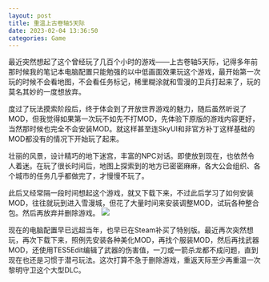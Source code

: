```yaml
---
layout: post
title: 重温上古卷轴5天际
date: 2023-02-04 13:36:50
categories: Game
---
```

最近突然想起了这个曾经玩了几百个小时的游戏——上古卷轴5天际，记得多年前那时候我的笔记本电脑配置只能勉强的以中低画面效果玩这个游戏，最开始第一次玩的时候不会看地图，不会看任务标记，稀里糊涂就和雪漫的卫兵打起来了，玩的莫名其妙的一度想放弃。

度过了玩法摸索阶段后，终于体会到了开放世界游戏的魅力，随后虽然听说了MOD，但我觉得如果第一次玩不如先不打MOD，先体验下原版的游戏内容更好，当然那时候也完全不会安装MOD。就这样甚至连SkyUI和非官方补丁这样基础的MOD都没有的情况下开始玩了起来。

壮丽的风景，设计精巧的地下迷宫，丰富的NPC对话。即使放到现在，也依然令人着迷。在玩了很长时间后，地图上探索到的地方已密密麻麻，各大公会组织、各个城市的任务几乎都做完了，才慢慢不玩了。

此后又经常隔一段时间想起这个游戏，就又下载下来，不过此后学习了如何安装MOD，往往就玩到进入雪漫城，但花了大量时间来安装调整MOD，试玩各种整合包。然后再放弃并删除游戏。
![](https://ucarecdn.com/ccd3004f-dbc0-4556-ba86-3a77dd27be68/2401.webp)

现在的电脑配置早已远超当年，也早已在Steam补买了特别版。最近再次突然想玩，再次下载下来，照例先安装各种美化MOD，再找个服装MOD，然后再找武器MOD，还使用TES5Edit编辑了武器的伤害值，一刀或一箭杀龙都不成问题，直到现在也还是习惯于潜弓玩法。这次打算不急于删除游戏，重返天际至少再重温一次黎明守卫这个大型DLC。